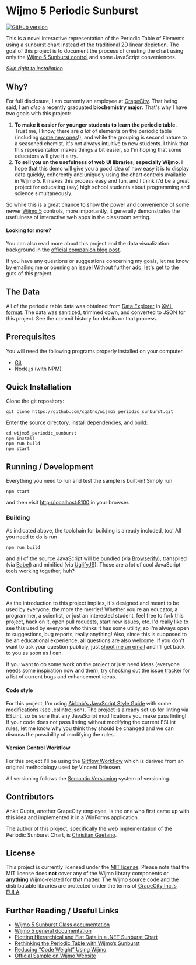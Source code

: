 # Wijmo 5 Periodic Sunburst

[![GitHub version](https://badge.fury.io/gh/cgatno%2Fwijmo5_periodic_sunburst.svg)](https://badge.fury.io/gh/cgatno%2Fwijmo5_periodic_sunburst)

This is a novel interactive representation of the Periodic Table of Elements using a sunburst chart instead of the traditional 2D linear depiction. The goal of this project is to document the process of creating the chart using only the [Wijmo 5 Sunburst control](http://demos.wijmo.com/5/Angular/SunburstIntro/SunburstIntro/) and some JavaScript conveniences.

_[Skip right to installation](#prerequisites)_

## Why?

For full disclosure, I am currently an employee at [GrapeCity](http://tools.grapecity.com/). That being said, I am _also_ a recently graduated **biochemistry major**. That's why I have two goals with this project:

1. **To make it easier for younger students to learn the periodic table.** Trust me, I know, there are _a lot_ of elements on the periodic table (including [some new ones](https://iupac.org/iupac-announces-the-names-of-the-elements-113-115-117-and-118/)!), and while the grouping is second nature to a seasoned chemist, it's not always intuitive to new students. I think that this representation makes things a bit easier, so I'm hoping that some educators will give it a try.
2. **To sell you on the usefulness of web UI libraries, especially Wijmo.** I hope that this demo will give you a good idea of how easy it is to display data quickly, coherently and uniquely using the chart controls available in Wijmo 5. It makes this process easy and fun, and I think it'd be a great project for educating (say) high school students about programming and science simultaneously.

So while this is a great chance to show the power and convenience of some newer [Wijmo 5](http://wijmo.com/) controls, more importantly, it generally demonstrates the usefulness of interactive web apps in the classroom setting.

#### Looking for more?

You can also read more about this project and the data visualization background in the [official
companion blog post](http://wijmo.com/blog/rethinking-periodic-table-wijmo-sunburst/).

If you have any questions or suggestions concerning my goals, let me know by emailing me or opening an issue! Without further ado, let's get to the guts of this project.

## The Data

All of the periodic table data was obtained from [Data Explorer](http://www.data-explorer.com/) in
[XML format](http://www.data-explorer.com/content/data/periodic-table-of-elements-xml.zip). The data was sanitized, trimmed down, and converted to JSON for this project. See the commit history for details on that process.

## Prerequisites

You will need the following programs properly installed on your computer.

* [Git](http://git-scm.com/)
* [Node.js](http://nodejs.org/) (with NPM)

## Quick Installation

Clone the git repository:

    git clone https://github.com/cgatno/wijmo5_periodic_sunburst.git

Enter the source directory, install dependencies, and build:

    cd wijmo5_periodic_sunburst
    npm install
    npm run build
    npm start

## Running / Development

Everything you need to run and test the sample is built-in! Simply run

    npm start

and then visit [http://localhost:8100](http://localhost:8100) in your browser.

### Building

As indicated above, the toolchain for building is already included, too! All you need to do is run

    npm run build

and all of the source JavaScript will be bundled (via [Browserify](http://browserify.org/)), transpiled (via [Babel](https://babeljs.io/)) and minified (via [UglifyJS](http://lisperator.net/uglifyjs/)). Those are a lot of cool JavaScript tools working together, huh?

## Contributing

As the introduction to this project implies, it's designed and meant to be used by everyone; the more the merrier! Whether you're an educator, a programmer, a scientist, or just an interested student, feel free to fork this project, hack on it, open pull requests, start new issues, etc. I'd really like to see this used by everyone who thinks it has some utility, so I'm always open to suggestions, bug reports, really anything! Also, since this is supposed to be an educational experience, all questions are also welcome. If you don't want to ask your question publicly, just [shoot me an email](mailto:christian.gaetano@grapecity.com) and I'll get back to you as soon as I can.

If you want to do some work on the project or just need ideas (everyone needs some [inspiration](https://www.youtube.com/watch?v=ZXsQAXx_ao0) now and then), try checking out the [issue tracker](https://github.com/cgatno/wijmo5_periodic_sunburst/issues) for a list of current bugs and enhancement ideas.

#### Code style
For this project, I'm using [Airbnb's JavaScript Style Guide](https://github.com/airbnb/javascript) with some modifications (see .eslintrc.json). The project is already set up for linting via ESLint, so be sure that any JavaScript modifications you make pass linting! If your code does not pass linting without modifying the current ESLint rules, let me know why you think they should be changed and we can discuss the possibility of modifying the rules.

#### Version Control Workflow

For this project I'll be using the [Gitflow Workflow](https://www.atlassian.com/git/tutorials/comparing-workflows/gitflow-workflow)
which is derived from an original methodology used by Vincent Driessen.

All versioning follows the [Semantic Versioning](http://semver.org/) system of versioning.

## Contributors

Ankit Gupta, another GrapeCity employee, is the one who first came up with this idea and implemented it in a WinForms application.

The author of this project, specifically the web implementation of the Periodic Sunburst Chart, is [Christian Gaetano](https://github.com/cgatno).

## License

This project is currently licensed under the [MIT license](LICENSE). Please note that the MIT license does **not** cover any of the Wijmo library components or **anything** Wijmo-related for that matter. The Wijmo source code and the distributable libraries are protected under the terms of [GrapeCity Inc.'s EULA](http://www.componentone.com/img/PressCenter/EULA_GC_0715.pdf).

## Further Reading / Useful Links

* [Wijmo 5 Sunburst Class documentation](http://wijmo.com/5/docs/topic/wijmo.chart.hierarchical.Sunburst.Class.html)
* [Wijmo 5 general documentation](http://wijmo.com/5/docs/)
* [Plotting Hierarchical and Flat Data in a .NET Sunburst Chart](http://our.componentone.com/2016/10/27/plotting-hierarchical-and-flat-data-in-a-net-sunburst-chart/)
* [Rethinking the Periodic Table with Wijmo’s Sunburst](http://wijmo.com/blog/rethinking-periodic-table-wijmo-sunburst/)
* [Reducing “Code Weight” Using Wijmo](http://wijmo.com/blog/reducing-code-weight-wijmo/)
* [Official Sample on Wijmo Website](http://demos.wijmo.com/5/PureJS/PeriodicSunburst/PeriodicSunburst/)
